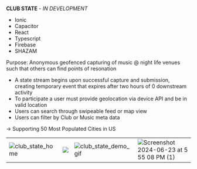 <strong>CLUB STATE</strong> - <em>IN DEVELOPMENT</em>


* Ionic
* Capacitor
* React
* Typescript
* Firebase
* SHAZAM

Purpose: Anonymous geofenced capturing of music @ night life venues such that others can find points of resonation

- A state stream begins upon successful capture and submission, creating temporary event that expires after two hours of 0 downstream activity
- To participate a user must provide geolocation via device API and be in valid location
- Users can search through swipeable feed or map view
- Users can filter by Club or Music meta data
  

-> Supporting 50 Most Populated Cities in US

<table>
  <tr>
    <td><img src="https://github.com/ConnorCable/club-state/assets/116330722/69dbe1e0-168d-4747-a282-1d33341baef3" alt="club_state_home" "></td>
    <td><img src="https://github.com/ConnorCable/club-state/assets/116330722/0bb6cab4-b6dd-4a31-b4fe-5a50c88a3e1b"></td>
    <td><img src="https://github.com/ConnorCable/club-state/assets/116330722/a8c1b0e7-9052-4a2b-883d-dcb1bf597d27" alt="club_state_demo_gif"></td>
    <td><img src="https://github.com/ConnorCable/club-state/assets/116330722/0e37db18-6ead-4ff5-8d05-cf167d2057b4" alt="Screenshot 2024-06-23 at 5 55 08 PM (1)"></td>
  </tr>
</table>
